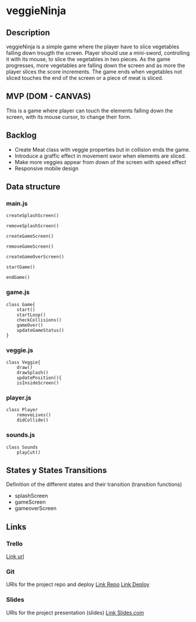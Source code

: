 # veggieNinja

## Description
veggieNinja is a simple game where the player have to slice vegetables falling down trougth the screen. Player should use a mini-sword, controlling it with its mouse, to slice the vegetables in two pieces. As the game progresses, more vegetables are falling down the screen and as more the player slices the score increments. The game ends when vegetables not sliced touches the end of the screen or a piece of meat is sliced.


## MVP (DOM - CANVAS)
This is a game where player can touch the elements falling down the screen, with its mouse cursor, to change their form.


## Backlog

* Create Meat class with veggie properties but in collision ends the game.
* Introduce a graffic effect in movement swor when elements are sliced.
* Make more veggies appear from down of the screen with speed effect
* Responsive mobile design


## Data structure

### main.js

```
createSplashScreen()

removeSplashScreen()

createGameScreen()

removeGameScreen()

createGameOverScreen()

startGame()

endGame()
```
### game.js
```
class Game{
    start()
    startLoop()
    checkCollisions()
    gameOver()
    updateGameStatus()
}
```
### veggie.js
```
class Veggie{
    draw()
    drawSplash()
    updatePosition(){
    isInsideScreen()
```
### player.js
```
class Player
    removeLives()
    didCollide()
```
### sounds.js
```
class Sounds
    playCut()
```


## States y States Transitions
Definition of the different states and their transition (transition functions)

- splashScreen
- gameScreen
- gameoverScreen


## Links


### Trello
[Link url](https://trello.com/b/YUrxg95V/m1-project)


### Git
URls for the project repo and deploy
[Link Repo](https://github.com/TaiaMakh/M1-veggiNinja)
[Link Deploy](https://taiamakh.github.io/M1-veggiNinja/)


### Slides
URls for the project presentation (slides)
[Link Slides.com](http://slides.com)
